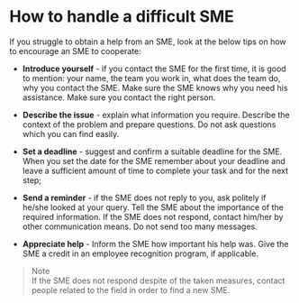 # How to handle a difficult SME

If you struggle to obtain a help from an SME, look at the below tips on how to encourage an SME to cooperate:

- **Introduce yourself** - if you contact the SME for the first time, it is good to mention: 
your name, the team you work in, what does the team do, why you contact the SME. Make sure the SME knows why you need his assistance. Make sure you contact the right person.

- **Describe the issue** - explain what information you require. Describe the context of the problem and prepare questions. Do not ask questions which you can find easily.
 
- **Set a deadline** - suggest and confirm a suitable deadline for the SME. When you set the date for the SME remember about your deadline and leave a sufficient amount of time to complete your task and for the next step;

- **Send a reminder** - if the SME does not reply to you, ask politely if he/she looked at your query. Tell the SME about the importance of the required information. If the SME does not respond, contact him/her by other communication means. Do not send too many messages.  

 - **Appreciate help** - Inform the SME how important his help was. Give the SME a credit in an employee recognition program, if applicable.
  > Note   
 If the SME does not respond despite of the taken measures, contact people related to the field in order to find a new SME.


